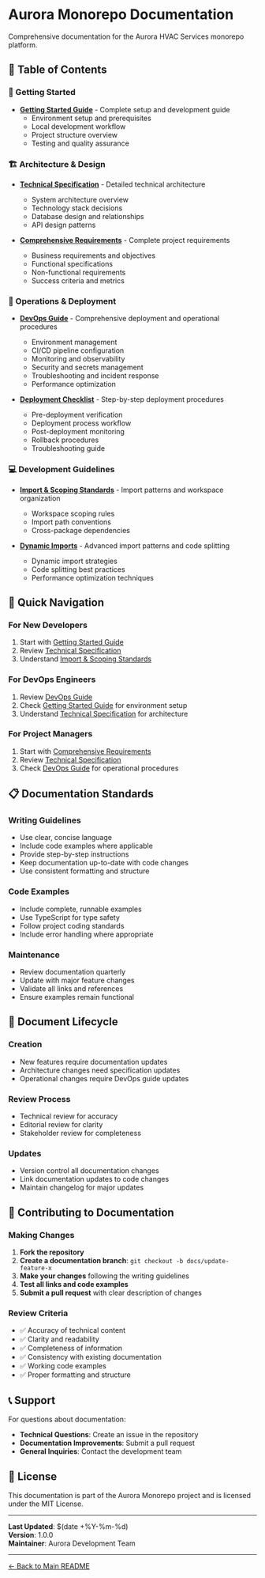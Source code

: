 # Aurora Monorepo Documentation

Comprehensive documentation for the Aurora HVAC Services monorepo platform.

## 📖 Table of Contents

### 🚀 Getting Started

- **[Getting Started Guide](./GETTING_STARTED.md)** - Complete setup and development guide
  - Environment setup and prerequisites
  - Local development workflow
  - Project structure overview
  - Testing and quality assurance

### 🏗️ Architecture & Design

- **[Technical Specification](./FINAL_TECHNICAL_SPECIFICATION.md)** - Detailed technical architecture
  - System architecture overview
  - Technology stack decisions
  - Database design and relationships
  - API design patterns

- **[Comprehensive Requirements](./COMPREHENSIVE_REQUIREMENTS.md)** - Complete project requirements
  - Business requirements and objectives
  - Functional specifications
  - Non-functional requirements
  - Success criteria and metrics

### 🚀 Operations & Deployment

- **[DevOps Guide](./DEVOPS_GUIDE.md)** - Comprehensive deployment and operational procedures
  - Environment management
  - CI/CD pipeline configuration
  - Monitoring and observability
  - Security and secrets management
  - Troubleshooting and incident response
  - Performance optimization

- **[Deployment Checklist](./DEPLOYMENT_CHECKLIST.md)** - Step-by-step deployment procedures
  - Pre-deployment verification
  - Deployment process workflow
  - Post-deployment monitoring
  - Rollback procedures
  - Troubleshooting guide

### 💻 Development Guidelines

- **[Import & Scoping Standards](./Import%20&%20Scoping%20Standards.md)** - Import patterns and workspace organization
  - Workspace scoping rules
  - Import path conventions
  - Cross-package dependencies

- **[Dynamic Imports](./DYNAMIC_IMPORTS.md)** - Advanced import patterns and code splitting
  - Dynamic import strategies
  - Code splitting best practices
  - Performance optimization techniques

## 🎯 Quick Navigation

### For New Developers
1. Start with [Getting Started Guide](./GETTING_STARTED.md)
2. Review [Technical Specification](./FINAL_TECHNICAL_SPECIFICATION.md)
3. Understand [Import & Scoping Standards](./Import%20&%20Scoping%20Standards.md)

### For DevOps Engineers
1. Review [DevOps Guide](./DEVOPS_GUIDE.md)
2. Check [Getting Started Guide](./GETTING_STARTED.md) for environment setup
3. Understand [Technical Specification](./FINAL_TECHNICAL_SPECIFICATION.md) for architecture

### For Project Managers
1. Start with [Comprehensive Requirements](./COMPREHENSIVE_REQUIREMENTS.md)
2. Review [Technical Specification](./FINAL_TECHNICAL_SPECIFICATION.md)
3. Check [DevOps Guide](./DEVOPS_GUIDE.md) for operational procedures

## 📋 Documentation Standards

### Writing Guidelines

- Use clear, concise language
- Include code examples where applicable
- Provide step-by-step instructions
- Keep documentation up-to-date with code changes
- Use consistent formatting and structure

### Code Examples

- Include complete, runnable examples
- Use TypeScript for type safety
- Follow project coding standards
- Include error handling where appropriate

### Maintenance

- Review documentation quarterly
- Update with major feature changes
- Validate all links and references
- Ensure examples remain functional

## 🔄 Document Lifecycle

### Creation
- New features require documentation updates
- Architecture changes need specification updates
- Operational changes require DevOps guide updates

### Review Process
- Technical review for accuracy
- Editorial review for clarity
- Stakeholder review for completeness

### Updates
- Version control all documentation changes
- Link documentation updates to code changes
- Maintain changelog for major updates

## 🤝 Contributing to Documentation

### Making Changes

1. **Fork the repository**
2. **Create a documentation branch**: `git checkout -b docs/update-feature-x`
3. **Make your changes** following the writing guidelines
4. **Test all links and code examples**
5. **Submit a pull request** with clear description of changes

### Review Criteria

- ✅ Accuracy of technical content
- ✅ Clarity and readability
- ✅ Completeness of information
- ✅ Consistency with existing documentation
- ✅ Working code examples
- ✅ Proper formatting and structure

## 📞 Support

For questions about documentation:

- **Technical Questions**: Create an issue in the repository
- **Documentation Improvements**: Submit a pull request
- **General Inquiries**: Contact the development team

## 📄 License

This documentation is part of the Aurora Monorepo project and is licensed under the MIT License.

---

**Last Updated**: $(date +%Y-%m-%d)  
**Version**: 1.0.0  
**Maintainer**: Aurora Development Team

---

[← Back to Main README](../README.md)
